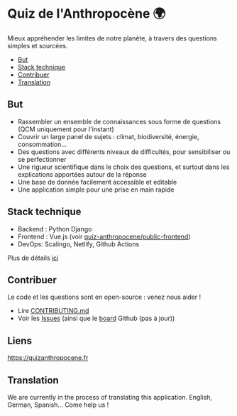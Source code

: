 # Quiz de l'Anthropocène 🌍

Mieux appréhender les limites de notre planète, à travers des questions simples et sourcées.

<!-- START doctoc generated TOC please keep comment here to allow auto update -->
<!-- DON'T EDIT THIS SECTION, INSTEAD RE-RUN doctoc TO UPDATE -->

- [But](#but)
- [Stack technique](#stack-technique)
- [Contribuer](#contribuer)
- [Translation](#translation)

<!-- END doctoc generated TOC please keep comment here to allow auto update -->

## But

- Rassembler un ensemble de connaissances sous forme de questions (QCM uniquement pour l'instant)
- Couvrir un large panel de sujets : climat, biodiversité, énergie, consommation…
- Des questions avec différents niveaux de difficultés, pour sensibiliser ou se perfectionner
- Une rigueur scientifique dans le choix des questions, et surtout dans les explications apportées autour de la réponse
- Une base de donnée facilement accessible et editable
- Une application simple pour une prise en main rapide

## Stack technique

- Backend : Python Django
- Frontend : Vue.js (voir [quiz-anthropocene/public-frontend](https://github.com/quiz-anthropocene/public-frontend))
- DevOps: Scalingo, Netlify, Github Actions

Plus de détails [ici](CONTRIBUTING.md#stack-technique)

## Contribuer

Le code et les questions sont en open-source : venez nous aider !

- Lire [CONTRIBUTING.md](CONTRIBUTING.md)
- Voir les [Issues](https://github.com/quiz-anthropocene/know-your-planet/issues) (ainsi que le [board](https://github.com/quiz-anthropocene/know-your-planet/projects/1) Github (pas à jour))

## Liens

https://quizanthropocene.fr

## Translation

We are currently in the process of translating this application. English, German, Spanish… Come help us !
